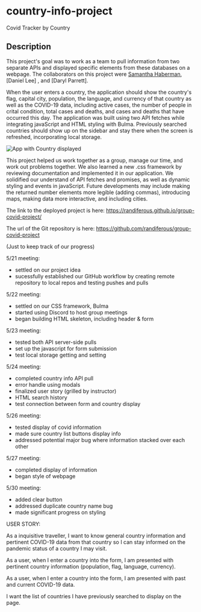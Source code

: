 # country-info-project

Covid Tracker by Country

## Description

This project's goal was to work as a team to pull information from two separate APIs and displayed specific elements from these databases on a webpage.  The collaborators on this project were [Samantha Haberman](https://github.com/Samantha-Ruth), [Daniel Lee] , and [Daryl Parrett]. 

When the user enters a country, the application should show the country's flag, capital city, population, the language, and currency of that country as well as the COVID-19 data, including active cases, the number of people in crital condition, total cases and deaths, and cases and deaths that have occurred this day.  The application was built using two API fetches while integrating javaScript and HTML styling with Bulma.  Previously searched countries should show up on the sidebar and stay there when the screen is refreshed, incorporating local storage. 

![App with Country displayed](https://user-images.githubusercontent.com/64170123/171307462-5df3cd3d-3039-49b6-8940-c78743756b16.jpg)


This project helped us work together as a group, manage our time, and work out problems together.  We also learned a new .css framework by reviewing documentation and implemented it in our application.   We solidified our understand of API fetches and promises, as well as dynamic styling and events in javaScript.  Future developments may include making the returned number elements more legible (adding commas), introducing maps, making data more interactive, and including cities. 


The link to the deployed project is here: https://randiferous.github.io/group-covid-project/

The url of the Git repository is here: https://github.com/randiferous/group-covid-project











(Just to keep track of our progress)

5/21 meeting:
- settled on our project idea
- sucessfully established our GitHub workflow by creating remote repository to local repos and testing pushes and pulls

5/22 meeting:
- settled on our CSS framework, Bulma
- started using Discord to host group meetings
- began building HTML skeleton, including header & form

5/23 meeting:
- tested both API server-side pulls
- set up the javascript for form submission
- test local storage getting and setting

5/24 meeting:
- completed country info API pull
- error handle using modals
- finalized user story (grilled by instructor)
- HTML search history
- test connection between form and country display

5/26 meeting:
- tested display of covid information
- made sure country list buttons display info
- addressed potential major bug where information stacked over each other

5/27 meeting:
- completed display of information
- began style of webpage

5/30 meeting:
- added clear button
- addressed duplicate country name bug
- made significant progress on styling

USER STORY:

As a inquisitive traveller, I want to know general country 
information and pertinent COVID-19 data from that country 
so I can stay informed on the pandemic status of a country 
I may visit. 

As a user, when I enter a country into the form, I am presented 
with pertinent country information (population, flag, language, 
currency). 

As a user, when I enter a country into the form, I am presented 
with past and current COVID-19 data. 

I want the list of countries I have previously searched to display on the page. 
